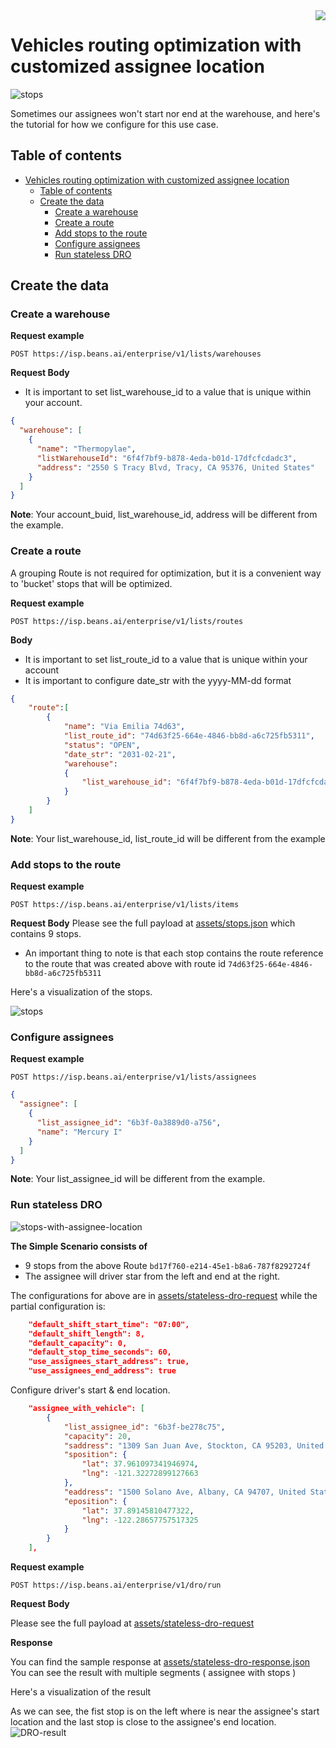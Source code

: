 

<img src="../assets/images/beans-128x128.png" align="right" />

# Vehicles routing optimization with customized assignee location
![stops](assets/images/cover.png)

Sometimes our assignees won't start nor end at the warehouse, and here's the tutorial for how we configure for this use case.

## Table of contents
- [Vehicles routing optimization with customized assignee location](#vehicles-routing-optimization-with-customized-assignee-location)
  - [Table of contents](#table-of-contents)
  - [Create the data](#create-the-data)
    - [Create a warehouse](#create-a-warehouse)
    - [Create a route](#create-a-route)
    - [Add stops to the route](#add-stops-to-the-route)
    - [Configure assignees](#configure-assignees)
    - [Run stateless DRO](#run-stateless-dro)


## Create the data
### Create a warehouse

**Request example**

```
POST https://isp.beans.ai/enterprise/v1/lists/warehouses
```

**Request Body**
- It is important to set list_warehouse_id to a value that is unique within your account.
```json
{
  "warehouse": [
    {
      "name": "Thermopylae",
      "listWarehouseId": "6f4f7bf9-b878-4eda-b01d-17dfcfcdadc3",
      "address": "2550 S Tracy Blvd, Tracy, CA 95376, United States"
    }
  ]
}
```

**Note**: Your account_buid, list_warehouse_id, address will be different from the example.

### Create a route

A grouping Route is not required for optimization, but it is a convenient way to 'bucket' stops that will be optimized.

**Request example**

```
POST https://isp.beans.ai/enterprise/v1/lists/routes
```

**Body**
- It is important to set list_route_id to a value that is unique within your account
- It is important to configure date_str with the yyyy-MM-dd format
```json
{
    "route":[
        {
            "name": "Via Emilia 74d63",
            "list_route_id": "74d63f25-664e-4846-bb8d-a6c725fb5311",
            "status": "OPEN",
            "date_str": "2031-02-21",
            "warehouse":
            {
                "list_warehouse_id": "6f4f7bf9-b878-4eda-b01d-17dfcfcdadc3"
            }
        }
    ]
}
```

**Note**: Your list_warehouse_id, list_route_id will be different from the example

### Add stops to the route

**Request example**

```
POST https://isp.beans.ai/enterprise/v1/lists/items
```

**Request Body**
Please see the full payload at [assets/stops.json](assets/stops.json) which contains 9 stops.
- An important thing to note is that each stop contains the route reference to the route that was created above with route id `74d63f25-664e-4846-bb8d-a6c725fb5311`

Here's a visualization of the stops.

![stops](assets/images/stops.png)

### Configure assignees

**Request example**

```
POST https://isp.beans.ai/enterprise/v1/lists/assignees
```

```json
{
  "assignee": [
    {
      "list_assignee_id": "6b3f-0a3889d0-a756",
      "name": "Mercury I"
    }
  ]
}
```

**Note**: Your list_assignee_id will be different from the example.

### Run stateless DRO
![stops-with-assignee-location](assets/images/cover.png)

**The Simple Scenario consists of**
- 9 stops from the above Route `bd17f760-e214-45e1-b8a6-787f8292724f`
- The assignee will driver star from the left and end at the right.

The configurations for above are in [assets/stateless-dro-request](assets/stateless-dro-request.json) while the partial configuration is:

```json
    "default_shift_start_time": "07:00",
    "default_shift_length": 8,
    "default_capacity": 0,
    "default_stop_time_seconds": 60,
    "use_assignees_start_address": true,
    "use_assignees_end_address": true
```

Configure driver's start & end location.

```json
    "assignee_with_vehicle": [
        {
            "list_assignee_id": "6b3f-be278c75",
            "capacity": 20,
            "saddress": "1309 San Juan Ave, Stockton, CA 95203, United States",
            "sposition": {
                "lat": 37.961097341946974,
                "lng": -121.32272899127663
            },
            "eaddress": "1500 Solano Ave, Albany, CA 94707, United States",
            "eposition": {
                "lat": 37.89145810477322,
                "lng": -122.28657757517325
            }
        }
    ],
```

**Request example**

```
POST https://isp.beans.ai/enterprise/v1/dro/run 
```
**Request Body**

Please see the full payload at [assets/stateless-dro-request](assets/stateless-dro-request.json)

**Response**

You can find the sample response at [assets/stateless-dro-response.json](assets/stateless-dro-response.json) You can see the result with multiple segments ( assignee with stops )

Here's a visualization of the result

As we can see, the fist stop is on the left where is near the assignee's start location and the last stop is close to the assignee's end location.
![DRO-result](assets/images/stateless-dro-result.png)




